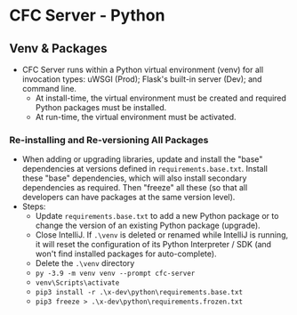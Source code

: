 # CFC Server - Python

## Venv & Packages

* CFC Server runs within a Python virtual environment (venv)
  for all invocation types: uWSGI (Prod); Flask's built-in server (Dev);
  and command line.
    * At install-time, the virtual environment must be created
      and required Python packages must be installed.
    * At run-time, the virtual environment must be activated.

### Re-installing and Re-versioning All Packages

* When adding or upgrading libraries, update and install the
  "base" dependencies at versions defined in `requirements.base.txt`.
  Install these "base" dependencies, which will also install secondary dependencies
  as required.  Then "freeze" all these (so that all developers can have packages
  at the same version level).
* Steps:
  * Update `requirements.base.txt` to add a new Python package or
    to change the version of an existing Python package (upgrade).
  * Close IntelliJ. If `.\venv` is deleted or renamed while IntelliJ is running,
    it will reset the configuration of its Python Interpreter / SDK (and won't
    find installed packages for auto-complete).
  * Delete the `.\venv` directory
  * `py -3.9 -m venv venv --prompt cfc-server`
  * `venv\Scripts\activate`
  * `pip3 install -r .\x-dev\python\requirements.base.txt`
  * `pip3 freeze > .\x-dev\python\requirements.frozen.txt`
